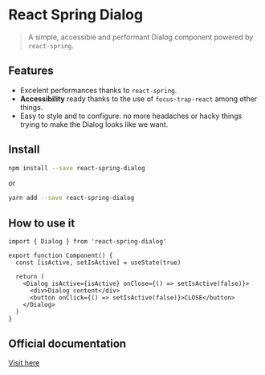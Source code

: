 # React Spring Dialog

> A simple, accessible and performant Dialog component powered by `react-spring`.

## Features

- Excelent performances thanks to `react-spring`.
- **Accessibility** ready thanks to the use of `focus-trap-react` among other things.
- Easy to style and to configure: no more headaches or hacky things trying to make the Dialog looks like we want.

## Install

```bash
npm install --save react-spring-dialog
```

or

```bash
yarn add --save react-spring-dialog
```

## How to use it

```tsx
import { Dialog } from 'react-spring-dialog'

export function Component() {
  const [isActive, setIsActive] = useState(true)

  return (
    <Dialog isActive={isActive} onClose={() => setIsActive(false)}>
      <div>Dialog content</div>
      <button onClick={() => setIsActive(false)}>CLOSE</button>
    </Dialog>
  )
}
```

## Official documentation

[Visit here](https://react-spring-dialog.emilianobucci.com)
